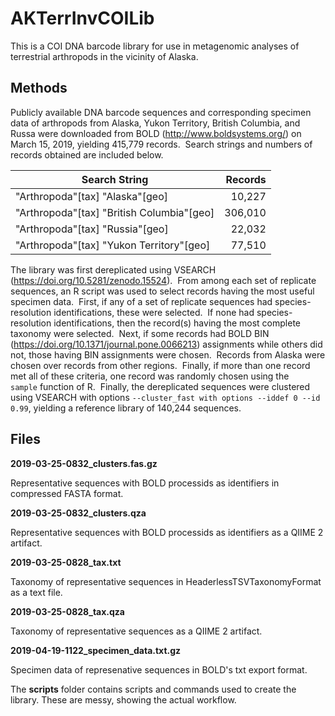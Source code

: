 # AKTerrInvCOILib
This is a COI DNA barcode library for use in metagenomic analyses of terrestrial arthropods in the vicinity of Alaska.
## Methods
Publicly available DNA barcode sequences and corresponding specimen data of arthropods from Alaska, Yukon Territory, British Columbia, and Russa were downloaded from BOLD (<http://www.boldsystems.org/>) on March 15, 2019, yielding 415,779 records.  Search strings and numbers of records obtained are included below.

| Search String                             | Records |
| ----------------------------------------- | -------:|
| "Arthropoda"[tax] "Alaska"[geo]           |  10,227 |
| "Arthropoda"[tax] "British Columbia"[geo] | 306,010 |
| "Arthropoda"[tax] "Russia"[geo]           |  22,032 |
| "Arthropoda"[tax] "Yukon Territory"[geo]  |  77,510 |

The library was first dereplicated using VSEARCH (<https://doi.org/10.5281/zenodo.15524>).  From among each set of replicate sequences, an R script was used to select records having the most useful specimen data.  First, if any of a set of replicate sequences had species-resolution identifications, these were selected.  If none had species-resolution identifications, then the record(s) having the most complete taxonomy were selected.  Next, if some records had BOLD BIN (<https://doi.org/10.1371/journal.pone.0066213>) assignments while others did not, those having BIN assignments were chosen.  Records from Alaska were chosen over records from other regions.  Finally, if more than one record met all of these criteria, one record was randomly chosen using the `sample` function of R.  Finally, the dereplicated sequences were clustered using VSEARCH with options `--cluster_fast with options --iddef 0 --id 0.99`, yielding a reference library of 140,244 sequences.

## Files

**2019-03-25-0832_clusters.fas.gz**

Representative sequences with BOLD processids as identifiers in compressed FASTA format.  

**2019-03-25-0832_clusters.qza**

Representative sequences with BOLD processids as identifiers as a QIIME 2 artifact.

**2019-03-25-0828_tax.txt**

Taxonomy of representative sequences in HeaderlessTSVTaxonomyFormat as a text file.

**2019-03-25-0828_tax.qza**

Taxonomy of representative sequences as a QIIME 2 artifact.

**2019-04-19-1122_specimen_data.txt.gz**

Specimen data of represenative sequences in BOLD's txt export format.

The **scripts** folder contains scripts and commands used to create the library.  These are messy, showing the actual workflow.
